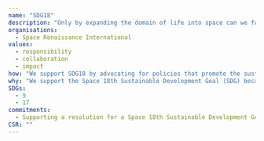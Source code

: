 ```yaml
---
name: "SDG18"
description: "Only by expanding the domain of life into space can we fulfill the 17 SDGs on Earth in the long term. Therefore, the Space Renaissance International and the National Space Society, in partnership with many other space organizations, urge UN COPUOS State Parties to develop and introduce a resolution for a Space 18th Sustainable Development Goal (SDG), calling for the expansion of community life into space to achieve universal and sustainable development for the whole humanity, life, and the life support environment, on Earth and beyond."
organisations: 
  - Space Renaissance International
values: 
  - responsibility
  - collaboration
  - impact
how: "We support SDG18 by advocating for policies that promote the sustainable development of space communities. This includes engaging with stakeholders, conducting research on the implications of space colonization, and raising public awareness about the importance of expanding life into space to achieve the existing Sustainable Development Goals (SDGs) on Earth. Additionally, we collaborate with international space organizations to ensure that space exploration and development are conducted responsibly and sustainably."
why: "We support the Space 18th Sustainable Development Goal (SDG) because it represents a critical step towards ensuring the long-term sustainability of life on Earth and beyond. By advocating for the expansion of human presence into space, we can address pressing challenges such as resource scarcity, climate change, and the need for innovation in sustainability practices. This initiative aligns with our commitment to achieving the existing 17 SDGs and promotes a future where humanity can thrive in harmony with its environment, both on our planet and in outer space."
SDGs:
  - 9
  - 17
commitments:
  - Supporting a resolution for a Space 18th Sustainable Development Goal (SDG), calling for the expansion of community life into space to achieve universal and sustainable development for the whole humanity, life, and the life support environment, on Earth and beyond,
CSR: ""
---
```

